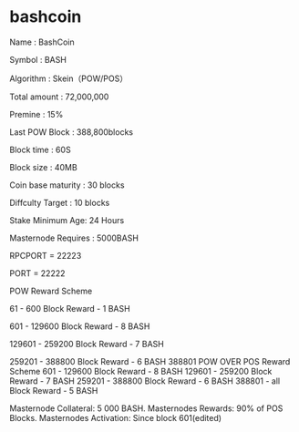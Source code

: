 # bashcoin
Name : BashCoin

Symbol : BASH

Algorithm : Skein（POW/POS）

Total amount : 72,000,000

Premine : 15%

Last POW Block : 388,800blocks

Block time : 60S

Block size : 40MB

Coin base maturity :  30 blocks

Diffculty Target : 10 blocks

Stake Minimum Age: 24 Hours

Masternode Requires : 5000BASH

RPCPORT = 22223

PORT = 22222

POW Reward Scheme

61 - 600 Block Reward - 1 BASH

601 - 129600 Block Reward - 8 BASH

129601 - 259200 Block Reward - 7 BASH

259201 - 388800 Block Reward - 6 BASH
388801 POW OVER
POS Reward Scheme
601 - 129600 Block Reward - 8 BASH
129601 - 259200 Block Reward - 7 BASH
259201 - 388800 Block Reward - 6 BASH
388801 - all  Block Reward - 5 BASH

Masternode Collateral: 5 000 BASH.
Masternodes Rewards: 90% of POS Blocks.
Masternodes Activation: Since block 601(edited)
